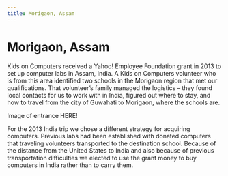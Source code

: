```yaml
---
title: Morigaon, Assam
---
```

# Morigaon, Assam

Kids on Computers received a Yahoo! Employee Foundation grant in 2013 to set up computer labs in Assam, India.  A Kids on Computers volunteer who is from this area identified two schools in the Morigaon region that met our qualifications.  That volunteer’s family managed the logistics – they found local contacts for us to work with in India, figured out where to stay, and how to travel from the city of Guwahati to Morigaon, where the schools are.

Image of entrance HERE!

For the 2013 India trip we chose a different strategy for acquiring computers. Previous labs had been established with donated computers that traveling volunteers transported to the destination school. Because of the distance from the United States to India and also because of previous transportation difficulties we elected to use the grant money to buy computers in India rather than to carry them.